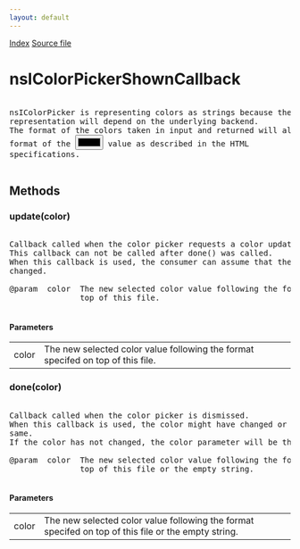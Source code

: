 ```yaml
---
layout: default
---
```

<div id='links'><a href="../index.html">Index</a>
<a href="http://dxr.mozilla.org/mozilla-central/source/widget/nsIColorPicker.idl">Source file</a>
</div>

# nsIColorPickerShownCallback #
<pre>  
nsIColorPicker is representing colors as strings because the internal  
representation will depend on the underlying backend.  
The format of the colors taken in input and returned will always follow the  
format of the <input type='color'> value as described in the HTML  
specifications.  
  
</pre>
## Methods ##

### update(color) ###
<pre>  
Callback called when the color picker requests a color update.  
This callback can not be called after done() was called.  
When this callback is used, the consumer can assume that the color value has  
changed.  
  
@param  color  The new selected color value following the format specifed on  
               top of this file.  
  
</pre>
#### Parameters ####

<table>

<tr>
<td>color</td>
<td>The new selected color value following the format specifed on  
               top of this file.  
</td>
</tr>

</table>

### done(color) ###
<pre>  
Callback called when the color picker is dismissed.  
When this callback is used, the color might have changed or could stay the  
same.  
If the color has not changed, the color parameter will be the empty string.  
  
@param  color  The new selected color value following the format specifed on  
               top of this file or the empty string.  
  
</pre>
#### Parameters ####

<table>

<tr>
<td>color</td>
<td>The new selected color value following the format specifed on  
               top of this file or the empty string.  
</td>
</tr>

</table>
